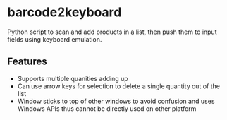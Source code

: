 # barcode2keyboard

Python script to scan and add products in a list, then push them to input fields using keyboard emulation.
## Features
  - Supports multiple quanities adding up
  - Can use arrow keys for selection to delete a single quantity out of the list 
  - Window sticks to top of other windows to avoid confusion and uses Windows APIs thus cannot be directly used on other platform
